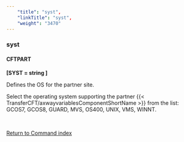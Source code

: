 ```yaml
---
    "title": "syst",
    "linkTitle": "syst",
    "weight": "3470"
---
```

<span id="syst"></span>

### syst

#### CFTPART

****[SYST = string ]****

Defines the OS for the partner site.

Select the operating system supporting the partner {{< TransferCFT/axwayvariablesComponentShortName  >}}
from the list: GCOS7, GCOS8, GUARD, MVS, OS400, UNIX,
VMS, WINNT.

 

[Return to Command index](../../)

